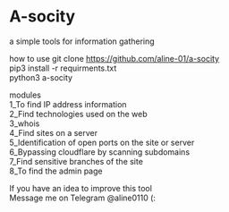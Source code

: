 # A-socity
a simple tools for information gathering

how to use
git clone https://github.com/aline-01/a-socity</br>
pip3 install -r requirments.txt</br>
python3 a-socity

modules</br>
  1_To find IP address information</br>
  2_Find technologies used on the web</br>
  3_whois</br>
  4_Find sites on a server</br>
  5_Identification of open ports on the site or server</br>
  6_Bypassing cloudflare by scanning subdomains</br>
  7_Find sensitive branches of the site</br>
  8_To find the admin page</br>

If you have an idea to improve this tool </br>
Message me on Telegram @aline0110 (: 
